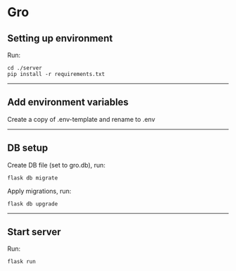 # Gro

## Setting up environment

Run:

```
cd ./server
pip install -r requirements.txt
```

---

## Add environment variables
Create a copy of .env-template and rename to .env

---

## DB setup

Create DB file (set to gro.db), run:

```
flask db migrate
```

Apply migrations, run:

```
flask db upgrade
```

---

## Start server

Run:
``` 
flask run
```


